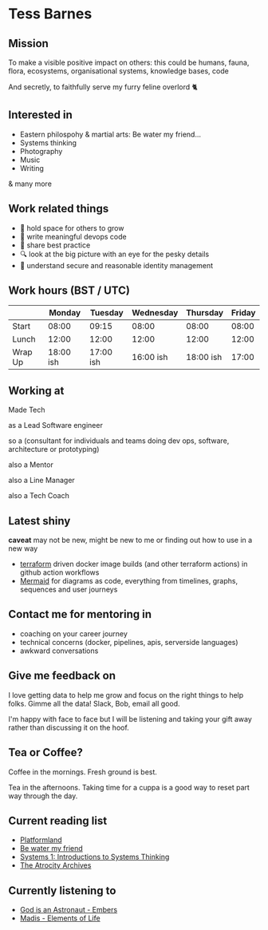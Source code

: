 # Tess Barnes

## Mission

To make a visible positive impact on others: this could be humans, fauna, flora, ecosystems, organisational systems, knowledge bases, code 

And secretly, to faithfully serve my furry feline overlord :cat2:

## Interested in

- Eastern philospohy & martial arts: Be water my friend...
- Systems thinking
- Photography
- Music
- Writing

& many more

## Work related things
* :seedling: hold space for others to grow
* :floppy_disk: write meaningful devops code
* :mega: share best practice
* :mag: look at the big picture with an eye for the pesky details
* :closed_lock_with_key: understand secure and reasonable identity management

## Work hours (BST / UTC)

| | Monday  | Tuesday  | Wednesday  | Thursday  |  Friday |
|----|----|----|----|----|----| 
| Start | 08:00 | 09:15 | 08:00 | 08:00 | 08:00 |
| Lunch | 12:00 | 12:00 | 12:00 | 12:00 | 12:00 |
| Wrap Up | 18:00 ish | 17:00 ish | 16:00 ish | 18:00 ish  | 17:00 |

## Working at
Made Tech

as a Lead Software engineer 

so a (consultant for individuals and teams doing dev ops, software, architecture or prototyping)

also a Mentor

also a Line Manager

also a Tech Coach

## Latest shiny
**caveat** may not be new, might be new to me or finding out how to use in a new way

- [terraform](https://registry.terraform.io/providers/kreuzwerker/docker/latest/docs) driven docker image builds (and other terraform actions) in github action workflows
- [Mermaid](https://mermaid.js.org/syntax/sequenceDiagram.html) for diagrams as code, everything from timelines, graphs, sequences and user journeys 


## Contact me for mentoring in
- coaching on your career journey
- technical concerns (docker, pipelines, apis, serverside languages)
- awkward conversations

## Give me feedback on
I love getting data to help me grow and focus on the right things to help folks. Gimme all the data! Slack, Bob, email all good. 

I'm happy with face to face but I will be listening and taking your gift away rather than discussing it on the hoof.

## Tea or Coffee?
Coffee in the mornings. Fresh ground is best.

Tea in the afternoons. Taking time for a cuppa is a good way to reset part way through the day.

## Current reading list
- [Platformland](https://www.goodreads.com/book/show/218285899-platformland?ref=nav_sb_ss_1_11)
- [Be water my friend](https://www.goodreads.com/book/show/49247089-be-water-my-friend?ref=nav_sb_ss_1_8)
- [Systems 1: Introductions to Systems Thinking](https://www.goodreads.com/book/show/56676873-systems-1?ref=nav_sb_ss_1_14)
- [The Atrocity Archives](https://www.goodreads.com/book/show/101869.The_Atrocity_Archives?ref=nav_sb_ss_1_11)

## Currently listening to
- [God is an Astronaut - Embers](https://god-is-an-astronaut.bandcamp.com/album/embers)
- [Madis - Elements of Life](https://madis.bandcamp.com/album/elements-of-life)

